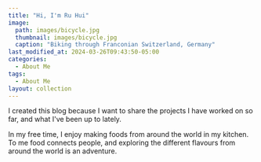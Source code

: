 ```yaml
---
title: "Hi, I'm Ru Hui"
image: 
  path: images/bicycle.jpg
  thumbnail: images/bicycle.jpg
  caption: "Biking through Franconian Switzerland, Germany"
last_modified_at: 2024-03-26T09:43:50-05:00
categories:
  - About Me
tags:
  - About Me
layout: collection
---
```


I created this blog because I want to share the projects I have worked on so far, and what I've been up to lately.

In my free time, I enjoy making foods from around the world in my kitchen. To me food connects people, and exploring the different flavours from around the world is an adventure.




<!--- (This post should display a large hero image at the top of a page.

This post tests a horizontal image using the following YAML Front Matter:

```yaml
image:
  path: /images/eder-oliveira-180877.jpg
```

Hero images can also be assigned more succinctly when `thumbnail` or `caption` are not used.

```yaml
image: /images/eder-oliveira-180877.jpg
```

Tall images will push content down the page. `1600 x 600` is a good middle-ground size to aim for.--->

